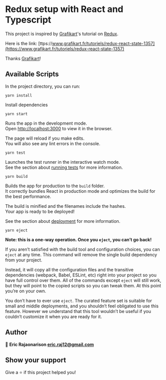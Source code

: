 <h1>Redux setup with React and Typescript</h1>

This project is inspired by [Grafikart](https://www.grafikart.fr)'s tutorial on [Redux](https://redux.js.org/).
<br/>

Here is the link: [ttps://www.grafikart.fr/tutoriels/redux-react-state-1357](https://www.grafikart.fr/tutoriels/redux-react-state-1357)
<br/>

Thanks [Grafikart](https://www.grafikart.fr)!
<br/>

## Available Scripts

In the project directory, you can run:

`yarn install`

Install dependencies

`yarn start`

Runs the app in the development mode.\
Open [http://localhost:3000](http://localhost:3000) to view it in the browser.

The page will reload if you make edits.\
You will also see any lint errors in the console.

`yarn test`

Launches the test runner in the interactive watch mode.\
See the section about [running tests](https://facebook.github.io/create-react-app/docs/running-tests) for more information.

`yarn build`

Builds the app for production to the `build` folder.\
It correctly bundles React in production mode and optimizes the build for the best performance.

The build is minified and the filenames include the hashes.\
Your app is ready to be deployed!

See the section about [deployment](https://facebook.github.io/create-react-app/docs/deployment) for more information.

`yarn eject`

**Note: this is a one-way operation. Once you `eject`, you can’t go back!**

If you aren’t satisfied with the build tool and configuration choices, you can `eject` at any time. This command will remove the single build dependency from your project.

Instead, it will copy all the configuration files and the transitive dependencies (webpack, Babel, ESLint, etc) right into your project so you have full control over them. All of the commands except `eject` will still work, but they will point to the copied scripts so you can tweak them. At this point you’re on your own.

You don’t have to ever use `eject`. The curated feature set is suitable for small and middle deployments, and you shouldn’t feel obligated to use this feature. However we understand that this tool wouldn’t be useful if you couldn’t customize it when you are ready for it.

## Author

👤 **Eric Rajaonarison <eric.raj12@gmail.com>**

## Show your support

Give a ⭐️ if this project helped you!
